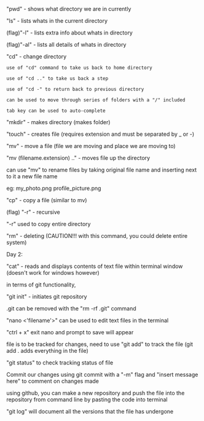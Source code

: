 "pwd" - shows what directory we are in currently

"ls" - lists whats in the current directory

(flag)"-l" - lists extra info about whats in directory

(flag)"-al" - lists all details of whats in directory

"cd" - change directory

	use of "cd" command to take us back to home directory

	use of "cd .." to take us back a step

	use of "cd -" to return back to previous directory

	can be used to move through series of folders with a "/" included

	tab key can be used to auto-complete


"mkdir" - makes directory (makes folder)

"touch" - creates file (requires extension and must be separated by _ or -)

"mv" - move a file (file we are moving and place we are moving to)

"mv (filename.extension) .." - moves file up the directory

can use "mv" to rename files by taking original file name and inserting next to it a new file name

eg: my_photo.png profile_picture.png

"cp" - copy a file (similar to mv)

(flag) "-r" - recursive

"-r" used to copy entire directory

"rm" - deleting (CAUTION!!! with this command, you could delete entire system)

Day 2:

"cat" - reads and displays contents of text file within terminal window (doesn't work for windows however)

in terms of git functionality,

"git init" - initiates git repository

.git can be removed with the "rm -rf .git" command

"nano <'filename'>" can be used to edit text files in the terminal

"ctrl + x" exit nano and prompt to save will appear

file is to be tracked for changes, need to use "git add" to track the file (git add . adds everything in the file)

"git status" to check tracking status of file

Commit our changes using git commit with a "-m" flag and "insert message here" to comment on changes made

using github, you can make a new repository and push the file into the repository from command line by pasting the code into terminal

"git log" will document all the versions that the file has undergone